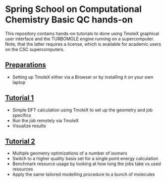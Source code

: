 # Spring School on Computational Chemistry Basic QC hands-on

This repository contains hands-on tutorials to done
using TmoleX graphical user interface and the TURBOMOLE
engine running on a supercomputer. Note, that the latter
requires a license, which is available for academic
users on the CSC supercomputers.

## [Preparations](./preparations/README.md)

* Setting up TmoleX either via a Browser or by installing it on your own laptop 

## [Tutorial 1](./tutorial1/README.md)

* Simple DFT calculation using TmoleX to set up the geometry and job specifics
* Run the job remotely via TmoleX
* Visualize results 

## [Tutorial 2](./tutorial2/README.md)

* Multiple geometry optimizations of a number of isomers
* Switch to a higher quality basis set for a single point energy calculation
* Benchmark resource usage by looking at how long the jobs take vs used resources
* Apply the same tailored modelling procedure to a bunch of molecules
